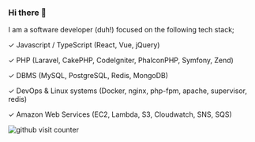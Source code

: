### Hi there 👋

I am a software developer (duh!) focused on the following tech stack;

✓ Javascript / TypeScript (React, Vue, jQuery)

✓ PHP (Laravel, CakePHP, CodeIgniter, PhalconPHP, Symfony, Zend)

✓ DBMS (MySQL, PostgreSQL, Redis, MongoDB)

✓ DevOps & Linux systems (Docker, nginx, php-fpm, apache, supervisor, redis)

✓ Amazon Web Services (EC2, Lambda, S3, Cloudwatch, SNS, SQS)




![github visit counter](https://devscope.io/github-counter/iSerter.svg)
